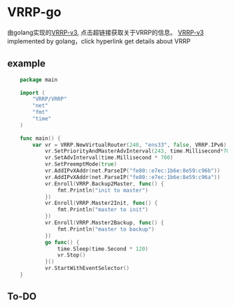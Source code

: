 # VRRP-go
由golang实现的[VRRP-v3](https://tools.ietf.org/html/rfc5798), 点击超链接获取关于VRRP的信息。
[VRRP-v3](https://tools.ietf.org/html/rfc5798) implemented by golang，click hyperlink get details about VRRP

## example
```go
    package main
    
    import (
    	"VRRP/VRRP"
    	"net"
    	"fmt"
    	"time"
    )
    
    func main() {
    	var vr = VRRP.NewVirtualRouter(240, "ens33", false, VRRP.IPv6)
        	vr.SetPriorityAndMasterAdvInterval(243, time.Millisecond*700)
        	vr.SetAdvInterval(time.Millisecond * 700)
        	vr.SetPreemptMode(true)
        	vr.AddIPvXAddr(net.ParseIP("fe80::e7ec:1b6e:8e59:c96b"))
        	vr.AddIPvXAddr(net.ParseIP("fe80::e7ec:1b6e:8e59:c96a"))
        	vr.Enroll(VRRP.Backup2Master, func() {
        		fmt.Println("init to master")
        	})
        	vr.Enroll(VRRP.Master2Init, func() {
        		fmt.Println("master to init")
        	})
        	vr.Enroll(VRRP.Master2Backup, func() {
        		fmt.Println("master to backup")
        	})
        	go func() {
        		time.Sleep(time.Second * 120)
        		vr.Stop()
        	}()
        	vr.StartWithEventSelector()
    }
```

## To-DO

